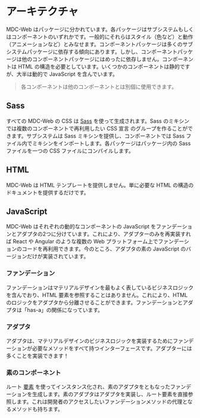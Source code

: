 # アーキテクチャ

MDC-Web はパッケージに分かれています。各パッケージはサブシステムもしくはコンポーネントのいずれかです。一般的にそれらはスタイル（色など）と動作（アニメーションなど）とみなせます。コンポーネントパッケージは多くのサブシステムパッケージに依存する傾向にあります。しかし、コンポーネントパッケージは他のコンポーネントパッケージにはめったに依存しません。コンポーネントは HTML の構造を必要としています。いくつかのコンポーネントは静的ですが、大半は動的で JavaScript を含んでいます。

> 各コンポーネントは他のコンポーネントとは別個に使用できます。

## Sass

すべての MDC-Web の CSS は [Sass](http://sass-lang.com/) を使って生成されます。Sass のミキシンでは複数のコンポーネントで再利用したい CSS 宣言 のグループを作ることができます。サブシステムは Sass ミキシンを提供し、コンポーネントでは Sass ファイル内でミキシンをインポートします。各パッケージはパッケージ内の Sass ファイルを一つの CSS ファイルにコンパイルします。

## HTML

MDC-Web は HTML テンプレートを提供しません。単に必要な HTML の構造のドキュメントを提供するだけです。

## JavaScript

MDC-Web はそれぞれの動的なコンポーネントの JavaScript をファンデーションとアダプタの2つに分けています。これにより、アダプターのみを再実装すれば React や Angular のような複数の Web プラットフォーム上でファンデーションのコードを再利用できます。今のところ、アダプタの素の JavaScript のバージョンだけが実装されています。

### ファンデーション

ファンデーションはマテリアルデザインを最もよく表しているビジネスロジックを含んでおり、HTML 要素を参照することはありません。これにより、HTML のロジックをアダプタから分離させることができます。ファンデーションとアダプタは「has-a」の関係になっています。

### アダプタ

アダプタは、マテリアルデザインのビジネスロジックを実装するためにファンデーションが必要なメソッドをすべて持つインターフェースです。アダプターには多くことを実装できます！

### 素のコンポーネント

ルート [要素](https://developer.mozilla.org/en-US/docs/Web/API/Element) を使ってインスタンス化され、素のアダプタをともなったファンデーションを生成します。素のアダプタはアダプタを実装し、ルート要素を直接参照します。これは開発者のアクセスしたいファンデーションメソッドの代理となるメソッドも持ちます。
